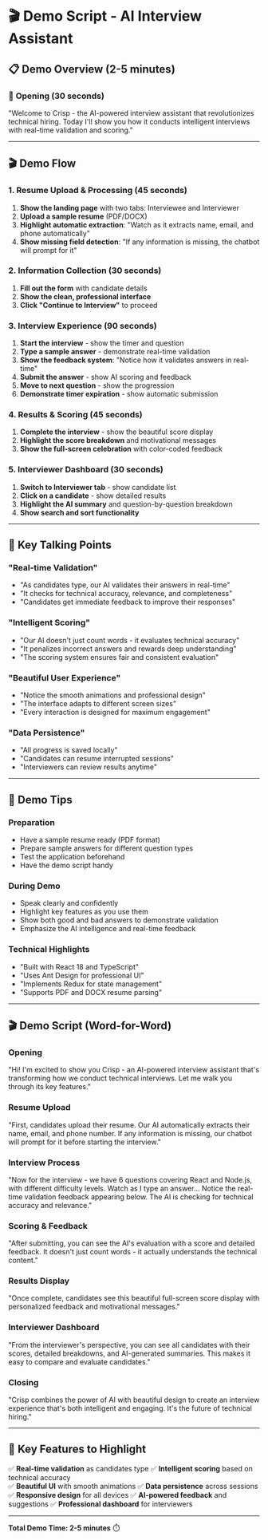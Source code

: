 # 🎬 Demo Script - AI Interview Assistant

## 📋 Demo Overview (2-5 minutes)

### 🎯 **Opening (30 seconds)**
"Welcome to Crisp - the AI-powered interview assistant that revolutionizes technical hiring. Today I'll show you how it conducts intelligent interviews with real-time validation and scoring."

---

## 🎬 **Demo Flow**

### **1. Resume Upload & Processing (45 seconds)**
1. **Show the landing page** with two tabs: Interviewee and Interviewer
2. **Upload a sample resume** (PDF/DOCX)
3. **Highlight automatic extraction**: "Watch as it extracts name, email, and phone automatically"
4. **Show missing field detection**: "If any information is missing, the chatbot will prompt for it"

### **2. Information Collection (30 seconds)**
1. **Fill out the form** with candidate details
2. **Show the clean, professional interface**
3. **Click "Continue to Interview"** to proceed

### **3. Interview Experience (90 seconds)**
1. **Start the interview** - show the timer and question
2. **Type a sample answer** - demonstrate real-time validation
3. **Show the feedback system**: "Notice how it validates answers in real-time"
4. **Submit the answer** - show AI scoring and feedback
5. **Move to next question** - show the progression
6. **Demonstrate timer expiration** - show automatic submission

### **4. Results & Scoring (45 seconds)**
1. **Complete the interview** - show the beautiful score display
2. **Highlight the score breakdown** and motivational messages
3. **Show the full-screen celebration** with color-coded feedback

### **5. Interviewer Dashboard (30 seconds)**
1. **Switch to Interviewer tab** - show candidate list
2. **Click on a candidate** - show detailed results
3. **Highlight the AI summary** and question-by-question breakdown
4. **Show search and sort functionality**

---

## 🎤 **Key Talking Points**

### **"Real-time Validation"**
- "As candidates type, our AI validates their answers in real-time"
- "It checks for technical accuracy, relevance, and completeness"
- "Candidates get immediate feedback to improve their responses"

### **"Intelligent Scoring"**
- "Our AI doesn't just count words - it evaluates technical accuracy"
- "It penalizes incorrect answers and rewards deep understanding"
- "The scoring system ensures fair and consistent evaluation"

### **"Beautiful User Experience"**
- "Notice the smooth animations and professional design"
- "The interface adapts to different screen sizes"
- "Every interaction is designed for maximum engagement"

### **"Data Persistence"**
- "All progress is saved locally"
- "Candidates can resume interrupted sessions"
- "Interviewers can review results anytime"

---

## 🎯 **Demo Tips**

### **Preparation**
- Have a sample resume ready (PDF format)
- Prepare sample answers for different question types
- Test the application beforehand
- Have the demo script handy

### **During Demo**
- Speak clearly and confidently
- Highlight key features as you use them
- Show both good and bad answers to demonstrate validation
- Emphasize the AI intelligence and real-time feedback

### **Technical Highlights**
- "Built with React 18 and TypeScript"
- "Uses Ant Design for professional UI"
- "Implements Redux for state management"
- "Supports PDF and DOCX resume parsing"

---

## 🎬 **Demo Script (Word-for-Word)**

### **Opening**
"Hi! I'm excited to show you Crisp - an AI-powered interview assistant that's transforming how we conduct technical interviews. Let me walk you through its key features."

### **Resume Upload**
"First, candidates upload their resume. Our AI automatically extracts their name, email, and phone number. If any information is missing, our chatbot will prompt for it before starting the interview."

### **Interview Process**
"Now for the interview - we have 6 questions covering React and Node.js, with different difficulty levels. Watch as I type an answer... Notice the real-time validation feedback appearing below. The AI is checking for technical accuracy and relevance."

### **Scoring & Feedback**
"After submitting, you can see the AI's evaluation with a score and detailed feedback. It doesn't just count words - it actually understands the technical content."

### **Results Display**
"Once complete, candidates see this beautiful full-screen score display with personalized feedback and motivational messages."

### **Interviewer Dashboard**
"From the interviewer's perspective, you can see all candidates with their scores, detailed breakdowns, and AI-generated summaries. This makes it easy to compare and evaluate candidates."

### **Closing**
"Crisp combines the power of AI with beautiful design to create an interview experience that's both intelligent and engaging. It's the future of technical hiring."

---

## 🎯 **Key Features to Highlight**

✅ **Real-time validation** as candidates type
✅ **Intelligent scoring** based on technical accuracy  
✅ **Beautiful UI** with smooth animations
✅ **Data persistence** across sessions
✅ **Responsive design** for all devices
✅ **AI-powered feedback** and suggestions
✅ **Professional dashboard** for interviewers

---

**Total Demo Time: 2-5 minutes** ⏱️
